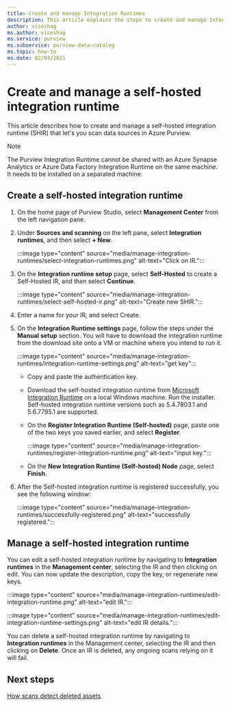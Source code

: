 ```yaml
---
title: Create and manage Integration Runtimes
description: This article explains the steps to create and manage Integration Runtimes in Azure Purview.
author: viseshag
ms.author: viseshag
ms.service: purview
ms.subservice: purview-data-catalog
ms.topic: how-to
ms.date: 02/03/2021
---
```


# Create and manage a self-hosted integration runtime

This article describes how to create and manage a self-hosted integration runtime (SHIR) that let's you scan data sources in Azure Purview.

> [!NOTE]
> The Purview Integration Runtime cannot be shared with an Azure Synapse Analytics or Azure Data Factory Integration Runtime on the same machine. It needs to be installed on a separated machine.

## Create a self-hosted integration runtime

1. On the home page of Purview Studio, select **Management Center** from the left navigation pane.

2. Under **Sources and scanning** on the left pane, select **Integration runtimes**, and then select **+ New**.

   :::image type="content" source="media/manage-integration-runtimes/select-integration-runtimes.png" alt-text="Click on IR.":::

3. On the **Integration runtime setup** page, select **Self-Hosted** to create a Self-Hosted IR, and then select **Continue**.

   :::image type="content" source="media/manage-integration-runtimes/select-self-hosted-ir.png" alt-text="Create new SHIR.":::

4. Enter a name for your IR, and select Create.

5. On the **Integration Runtime settings** page, follow the steps under the **Manual setup** section. You will have to download the integration runtime from the download site onto a VM or machine where you intend to run it.

   :::image type="content" source="media/manage-integration-runtimes/integration-runtime-settings.png" alt-text="get key":::

   - Copy and paste the authentication key.

   - Download the self-hosted integration runtime from [Microsoft Integration Runtime](https://www.microsoft.com/download/details.aspx?id=39717) on a local Windows machine. Run the installer. Self-hosted integration runtime versions such as 5.4.7803.1 and 5.6.7795.1 are supported. 

   - On the **Register Integration Runtime (Self-hosted)** page, paste one of the two keys you saved earlier, and select **Register**.

     :::image type="content" source="media/manage-integration-runtimes/register-integration-runtime.png" alt-text="input key.":::

   - On the **New Integration Runtime (Self-hosted) Node** page, select **Finish**.

6. After the Self-hosted integration runtime is registered successfully, you see the following window:

   :::image type="content" source="media/manage-integration-runtimes/successfully-registered.png" alt-text="successfully registered.":::

## Manage a self-hosted integration runtime

You can edit a self-hosted integration runtime by navigating to **Integration runtimes** in the **Management center**, selecting the IR and then clicking on edit. You can now update the description, copy the key, or regenerate new keys.

:::image type="content" source="media/manage-integration-runtimes/edit-integration-runtime.png" alt-text="edit IR.":::

:::image type="content" source="media/manage-integration-runtimes/edit-integration-runtime-settings.png" alt-text="edit IR details.":::

You can delete a self-hosted integration runtime by navigating to **Integration runtimes** in the Management center, selecting the IR and then clicking on **Delete**. Once an IR is deleted, any ongoing scans relying on it will fail.

## Next steps

[How scans detect deleted assets](concept-detect-deleted-assets.md)
